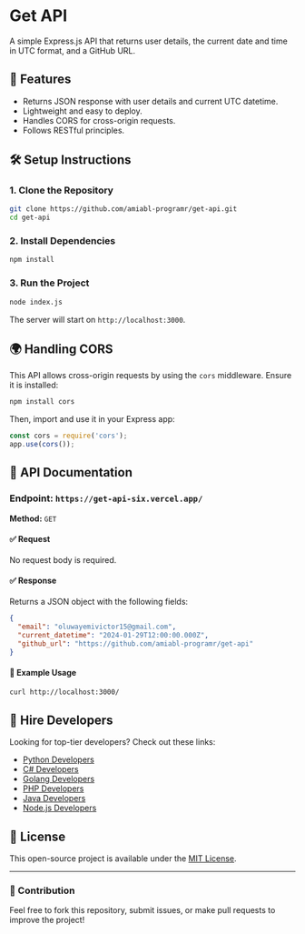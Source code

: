 # Get API

A simple Express.js API that returns user details, the current date and time in UTC format, and a GitHub URL.

## 🚀 Features
- Returns JSON response with user details and current UTC datetime.
- Lightweight and easy to deploy.
- Handles CORS for cross-origin requests.
- Follows RESTful principles.

## 🛠 Setup Instructions

### 1. Clone the Repository
```sh
git clone https://github.com/amiabl-programr/get-api.git
cd get-api
```

### 2. Install Dependencies
```sh
npm install
```

### 3. Run the Project
```sh
node index.js
```

The server will start on `http://localhost:3000`.

## 🌍 Handling CORS
This API allows cross-origin requests by using the `cors` middleware. Ensure it is installed:

```sh
npm install cors
```

Then, import and use it in your Express app:
```js
const cors = require('cors');
app.use(cors());
```

## 📌 API Documentation

### **Endpoint:** `https://get-api-six.vercel.app/`
**Method:** `GET`

#### ✅ Request
No request body is required.

#### ✅ Response
Returns a JSON object with the following fields:

```json
{
  "email": "oluwayemivictor15@gmail.com",
  "current_datetime": "2024-01-29T12:00:00.000Z",
  "github_url": "https://github.com/amiabl-programr/get-api"
}
```

#### 📝 Example Usage
```sh
curl http://localhost:3000/
```

## 🔗 Hire Developers
Looking for top-tier developers? Check out these links:
- [Python Developers](https://hng.tech/hire/python-developers)
- [C# Developers](https://hng.tech/hire/csharp-developers)
- [Golang Developers](https://hng.tech/hire/golang-developers)
- [PHP Developers](https://hng.tech/hire/php-developers)
- [Java Developers](https://hng.tech/hire/java-developers)
- [Node.js Developers](https://hng.tech/hire/nodejs-developers)

## 📜 License
This open-source project is available under the [MIT License](LICENSE).

---

### 🎯 Contribution
Feel free to fork this repository, submit issues, or make pull requests to improve the project!

